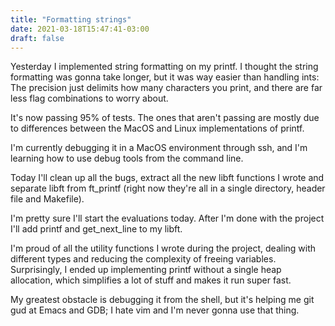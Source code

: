 ```yaml
---
title: "Formatting strings"
date: 2021-03-18T15:47:41-03:00
draft: false
---
```


Yesterday I implemented string formatting on my printf.
I thought the string formatting was gonna take longer,
but it was way easier than handling ints:
The precision just delimits how many characters you print,
and there are far less flag combinations to worry about.

It's now passing 95% of tests.
The ones that aren't passing are mostly due to
differences between the MacOS and Linux implementations of printf.

I'm currently debugging it in a MacOS environment through ssh,
and I'm learning how to use debug tools from the command line.

Today I'll clean up all the bugs, extract all the new libft functions I wrote
and separate libft from ft_printf
(right now they're all in a single directory, header file and Makefile).

I'm pretty sure I'll start the evaluations today.
After I'm done with the project I'll add printf and get_next_line to my libft.

I'm proud of all the utility functions I wrote during the project,
dealing with different types
and reducing the complexity of freeing variables.
Surprisingly, I ended up implementing printf without a single heap allocation,
which simplifies a lot of stuff
and makes it run super fast.

My greatest obstacle is debugging it from the shell,
but it's helping me git gud at Emacs and GDB;
I hate vim and I'm never gonna use that thing.
